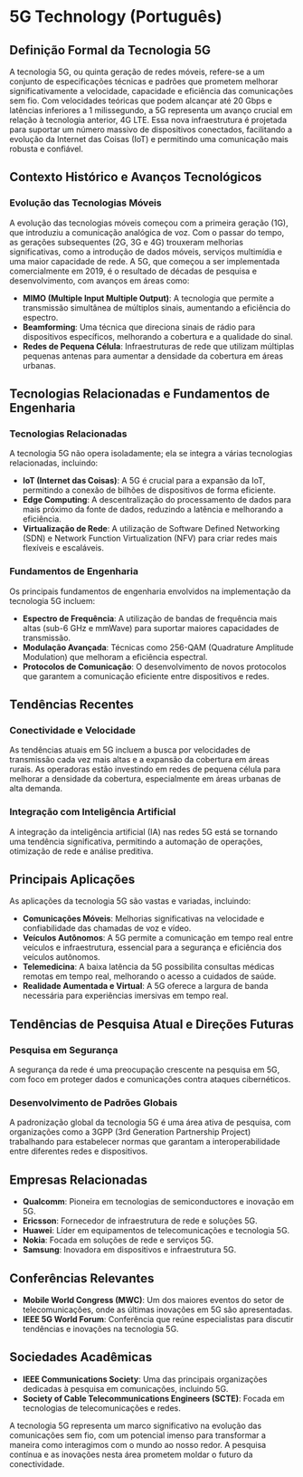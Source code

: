 # 5G Technology (Português)

## Definição Formal da Tecnologia 5G

A tecnologia 5G, ou quinta geração de redes móveis, refere-se a um conjunto de especificações técnicas e padrões que prometem melhorar significativamente a velocidade, capacidade e eficiência das comunicações sem fio. Com velocidades teóricas que podem alcançar até 20 Gbps e latências inferiores a 1 milissegundo, a 5G representa um avanço crucial em relação à tecnologia anterior, 4G LTE. Essa nova infraestrutura é projetada para suportar um número massivo de dispositivos conectados, facilitando a evolução da Internet das Coisas (IoT) e permitindo uma comunicação mais robusta e confiável.

## Contexto Histórico e Avanços Tecnológicos

### Evolução das Tecnologias Móveis

A evolução das tecnologias móveis começou com a primeira geração (1G), que introduziu a comunicação analógica de voz. Com o passar do tempo, as gerações subsequentes (2G, 3G e 4G) trouxeram melhorias significativas, como a introdução de dados móveis, serviços multimídia e uma maior capacidade de rede. A 5G, que começou a ser implementada comercialmente em 2019, é o resultado de décadas de pesquisa e desenvolvimento, com avanços em áreas como:

- **MIMO (Multiple Input Multiple Output)**: A tecnologia que permite a transmissão simultânea de múltiplos sinais, aumentando a eficiência do espectro.
- **Beamforming**: Uma técnica que direciona sinais de rádio para dispositivos específicos, melhorando a cobertura e a qualidade do sinal.
- **Redes de Pequena Célula**: Infraestruturas de rede que utilizam múltiplas pequenas antenas para aumentar a densidade da cobertura em áreas urbanas.

## Tecnologias Relacionadas e Fundamentos de Engenharia

### Tecnologias Relacionadas

A tecnologia 5G não opera isoladamente; ela se integra a várias tecnologias relacionadas, incluindo:

- **IoT (Internet das Coisas)**: A 5G é crucial para a expansão da IoT, permitindo a conexão de bilhões de dispositivos de forma eficiente.
- **Edge Computing**: A descentralização do processamento de dados para mais próximo da fonte de dados, reduzindo a latência e melhorando a eficiência.
- **Virtualização de Rede**: A utilização de Software Defined Networking (SDN) e Network Function Virtualization (NFV) para criar redes mais flexíveis e escaláveis.

### Fundamentos de Engenharia

Os principais fundamentos de engenharia envolvidos na implementação da tecnologia 5G incluem:

- **Espectro de Frequência**: A utilização de bandas de frequência mais altas (sub-6 GHz e mmWave) para suportar maiores capacidades de transmissão.
- **Modulação Avançada**: Técnicas como 256-QAM (Quadrature Amplitude Modulation) que melhoram a eficiência espectral.
- **Protocolos de Comunicação**: O desenvolvimento de novos protocolos que garantem a comunicação eficiente entre dispositivos e redes.

## Tendências Recentes

### Conectividade e Velocidade

As tendências atuais em 5G incluem a busca por velocidades de transmissão cada vez mais altas e a expansão da cobertura em áreas rurais. As operadoras estão investindo em redes de pequena célula para melhorar a densidade da cobertura, especialmente em áreas urbanas de alta demanda.

### Integração com Inteligência Artificial

A integração da inteligência artificial (IA) nas redes 5G está se tornando uma tendência significativa, permitindo a automação de operações, otimização de rede e análise preditiva.

## Principais Aplicações

As aplicações da tecnologia 5G são vastas e variadas, incluindo:

- **Comunicações Móveis**: Melhorias significativas na velocidade e confiabilidade das chamadas de voz e vídeo.
- **Veículos Autônomos**: A 5G permite a comunicação em tempo real entre veículos e infraestrutura, essencial para a segurança e eficiência dos veículos autônomos.
- **Telemedicina**: A baixa latência da 5G possibilita consultas médicas remotas em tempo real, melhorando o acesso a cuidados de saúde.
- **Realidade Aumentada e Virtual**: A 5G oferece a largura de banda necessária para experiências imersivas em tempo real.

## Tendências de Pesquisa Atual e Direções Futuras

### Pesquisa em Segurança

A segurança da rede é uma preocupação crescente na pesquisa em 5G, com foco em proteger dados e comunicações contra ataques cibernéticos.

### Desenvolvimento de Padrões Globais

A padronização global da tecnologia 5G é uma área ativa de pesquisa, com organizações como a 3GPP (3rd Generation Partnership Project) trabalhando para estabelecer normas que garantam a interoperabilidade entre diferentes redes e dispositivos.

## Empresas Relacionadas

- **Qualcomm**: Pioneira em tecnologias de semiconductores e inovação em 5G.
- **Ericsson**: Fornecedor de infraestrutura de rede e soluções 5G.
- **Huawei**: Líder em equipamentos de telecomunicações e tecnologia 5G.
- **Nokia**: Focada em soluções de rede e serviços 5G.
- **Samsung**: Inovadora em dispositivos e infraestrutura 5G.

## Conferências Relevantes

- **Mobile World Congress (MWC)**: Um dos maiores eventos do setor de telecomunicações, onde as últimas inovações em 5G são apresentadas.
- **IEEE 5G World Forum**: Conferência que reúne especialistas para discutir tendências e inovações na tecnologia 5G.

## Sociedades Acadêmicas

- **IEEE Communications Society**: Uma das principais organizações dedicadas à pesquisa em comunicações, incluindo 5G.
- **Society of Cable Telecommunications Engineers (SCTE)**: Focada em tecnologias de telecomunicações e redes.

A tecnologia 5G representa um marco significativo na evolução das comunicações sem fio, com um potencial imenso para transformar a maneira como interagimos com o mundo ao nosso redor. A pesquisa contínua e as inovações nesta área prometem moldar o futuro da conectividade.